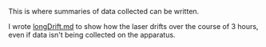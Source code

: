 This is where summaries of data collected can be written.

I wrote [longDrift.md](longDrift.md) to show how the laser drifts over the course of 3 hours,
even if data isn't being collected on the apparatus.
